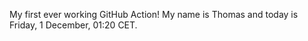 My first ever working GitHub Action!
My name is Thomas and today is Friday, 1 December, 01:20 CET. 
